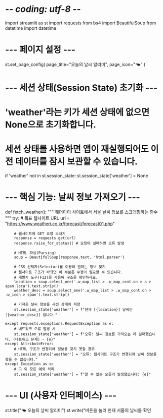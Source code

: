 # -*- coding: utf-8 -*-
import streamlit as st
import requests
from bs4 import BeautifulSoup
from datetime import datetime

# --- 페이지 설정 ---
st.set_page_config(
    page_title="오늘의 날씨 알리미",
    page_icon="🌤️"
)

# --- 세션 상태(Session State) 초기화 ---
# 'weather'라는 키가 세션 상태에 없으면 None으로 초기화합니다.
# 세션 상태를 사용하면 앱이 재실행되어도 이전 데이터를 잠시 보관할 수 있습니다.
if 'weather' not in st.session_state:
    st.session_state['weather'] = None

# --- 핵심 기능: 날씨 정보 가져오기 ---
def fetch_weather():
    """
    웨더아이 사이트에서 서울 날씨 정보를 스크래핑하는 함수
    """
    try:
        # 목표 웹사이트 URL
        url = "https://www.weatheri.co.kr/forecast/forecast01.php"

        # 웹사이트에 GET 요청 보내기
        response = requests.get(url)
        response.raise_for_status() # 요청이 실패하면 오류 발생

        # HTML 파싱(Parsing)
        soup = BeautifulSoup(response.text, 'html.parser')

        # CSS 선택자(Selector)를 이용해 원하는 정보 찾기
        # 웹사이트 구조가 바뀌면 이 부분은 수정이 필요할 수 있습니다.
        # 개발자 도구(F12)를 사용해 구조를 확인하세요.
        location = soup.select_one('.w_map_list > .w_map_cont.on > a > span.loca').text.strip()
        weather_desc = soup.select_one('.w_map_list > .w_map_cont.on > .w_icon > span').text.strip()
        
        # 가져온 날씨 정보를 세션 상태에 저장
        st.session_state['weather'] = f"현재 [{location}] 날씨는 [{weather_desc}] 입니다."

    except requests.exceptions.RequestException as e:
        # 네트워크 오류 발생 시
        st.session_state['weather'] = f"오류: 날씨 정보를 가져오는 데 실패했습니다. (네트워크 문제) - {e}"
    except AttributeError:
        # HTML 구조가 변경되어 정보를 찾지 못할 경우
        st.session_state['weather'] = "오류: 웹사이트 구조가 변경되어 날씨 정보를 찾을 수 없습니다."
    except Exception as e:
        # 그 외 모든 예외 처리
        st.session_state['weather'] = f"알 수 없는 오류가 발생했습니다: {e}"


# --- UI (사용자 인터페이스) ---
st.title("🌤️ 오늘의 날씨 알리미")
st.write("버튼을 눌러 현재 서울의 날씨를 확인